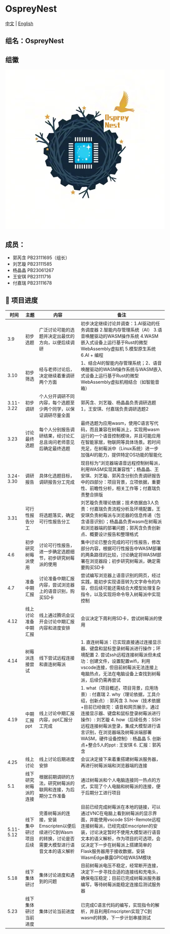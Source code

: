 # OspreyNest
[中文](README.md) | [English](README_En.md)
## 组名：OspreyNest

## 组徽

![picture](/pic/image.png)

## 成员：
* 郭芮含 PB23111695（组长）
* 刘艺璇 PB23111585
* 杨晶晶 PB23061267
* 王安琪 PB23111716
* 付嘉瑞 PB23111678

## &#x1F4C5; 项目进度
|时间|主题|内容|备注|
| ---- | ---- | ---- | ---- |
|3.9|初步选题|广泛讨论可能的选题并决定出最优的方向，以便后续调研|初步决定继续讨论并调查：1.AI驱动的任务调度器 2.智能内存管理系统（AI） 3.语音唤醒驱动的WASM操作系统 4.WASM嵌入式设备上运行基于Rust的微型WebAssembly虚拟机 5.模型原生系统 6.AI + 编程|
|3.10|初步筛选|经与老师讨论后，决定继续着重调研两个方面|1、结合AI的智能内存管理系统；2、语音唤醒驱动的WASM操作系统与WASM嵌入式设备上运行基于Rust的微型WebAssembly虚拟机相结合（如智能音箱）|
|3.11-3.22|初步调研|个人分开调研不同内容，每个选题至少两个同学，以保证调研尽量全面|郭芮含、刘艺璇、杨晶晶负责调研选题1，王安琪、付嘉瑞负责调研选题2|
|3.23|讨论最终选题|每个人分别报告调研结果，经讨论汇总且询问老师意见后确定最终选题|最终选题为应用wasm，使用C语言写代码，而且兼容在树莓派上，实现用wasm运行的一个语音控制模块，并且可能应用在智能家居，物联网等具体场景。若时间充足，在树莓派中（Linux系统）进一步加强AI的能力，提供特定OS功能的智能化|
|3.24-3.30|调研报告|具体化选题目标，调研报告分工完成|现目标为“浏览器端语音远程控制树莓派，利用WASM实现其兼容性”；杨晶晶、王安琪、刘艺璇、郭芮含分别负责调研报告中的四部分：项目背景，立项依据，重要性、前瞻性分析，相关工作等；付嘉瑞负责整合排版|
|3.31|可行性报告分工|将选题落实，确定可行性报告分工|刘艺璇负责理论依据；技术依据由3人负责：付嘉瑞负责流程分析及环境配置，王安琪负责树莓派与浏览器的信息传递（包含语音识别）；杨晶晶负责wasm在树莓派和浏览器端的部署问题；郭芮含负责创新点、概要设计报告和整理格式|
|4.6|初步研究树莓派使用|讨论可行性报告，进一步确定选题细节，初步研究树莓派的使用|集中讨论已整合完成的可行性报告，修改部分内容，根据可行性报告中WASM部署的两条路径的比较，讨论确定将WASM部署在浏览器段；初步研究树莓派，确定需要购买SD卡|
|4.7|准备中期汇报|讨论准备中期汇报内容，尝试浏览器上的语音识别，购买SD卡|尝试编写浏览器上语音识别的网页，经过实践，能初步实现语音转为文字命令的内容，但后续可能还需结合大模型处理复杂指令，以及实现将命令导入树莓派中实现控制|
|4.12|线上讨论准备中期汇报|线上通过腾讯会议开会讨论中期汇报内容和进度安排|会议决定下周利用SD卡，尝试树莓派的使用|
|4.14|树莓派连接尝试|线下尝试远程连接和直连树莓派|1. 直连树莓派：已实现直接通过连接显示器、键盘和鼠标登录树莓派进行操作；环境配置 2. 尝试ssh远程连接树莓派但未成功：创建文件，设置配置wifi，利用vscode连接，但目前树莓派无法连接上电脑热点，无法在电脑设备上查找到树莓派，后续仍需再尝试|
|4.19|中期汇报ppt|线上讨论中期汇报内容，ppt汇报分工完成|1. what（项目概述，项目背景，应用场景）: 付嘉瑞  2. why（理论依据，工具介绍，创新点）: 郭芮含  3. how（技术依据+目前已经做完：语音和网页展示，通过连接显示器、键盘和鼠标登录树莓派进行操作）: 刘艺璇  4. how（后续任务：SSH远程连接树莓派登录，集成大模型进行语言识别，在浏览器端及树莓派端部署 WASM，硬件设备控制）: 杨晶晶  5. 创新点+整合5人的ppt : 王安琪  6. 汇报：郭芮含|
|4.25|线上讨论|线上讨论后期进度安排|会议决定接下来着重搭建树莓派服务器，再进行树莓派端和浏览器端的连接|
|5.1|线下研究树莓派的连接|根据前期调研的方法，研究树莓派的联网和连接，为后期分工作准备|通过树莓派和个人电脑连接同一热点的方式，实现了个人电脑和树莓派的连接，便于后期分工进行项目|
|5.11-5.12|线下集中研讨项目后续|完善树莓派的连接，安装Emscripten以便后续进行C到Wasm的转换，讨论是否需要大模型进行语音文本的语义解析|目前已经完成树莓派在本地的链接，可以通过VNC在电脑上看到树莓派的显示界面，并能使用vscode SSH-Remote远程连接树莓派，已经完成Emscripten的安装，讨论决定暂时不使用大模型进行语音文本的语义解析，作为项目的可选项，会议决定下一步在树莓派上搭建简单的Flask服务器用于接收数据，安装WasmEdge暴露GPIO给WASM模块|
|5.18|线下集体研讨|集体讨论进度和遇到的问题|目前树莓派电压不稳定，经常断开连接，决定下一步寻找合适的连接线和充电头，确保电压稳定；目前已完成树莓派服务器编写，等待树莓派能稳定连接后测试服务器|
|5.23|线下集体研讨当前进度|集体讨论当前进度|已完成C语言代码的编写，实现指令的解析，并且利用Emscripten实现了C到wasm的转换，下一步计划串接测试|
